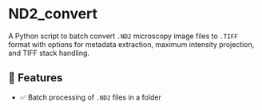 # ND2_convert

A Python script to batch convert `.ND2` microscopy image files to `.TIFF` format with options for metadata extraction, maximum intensity projection, and TIFF stack handling.

## 🔧 Features

- ✅ Batch processing of `.ND2` files in a folder
